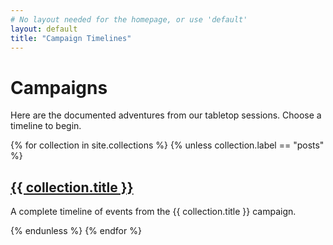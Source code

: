 ```yaml
---
# No layout needed for the homepage, or use 'default'
layout: default
title: "Campaign Timelines"
---
```


# Campaigns

Here are the documented adventures from our tabletop sessions. Choose a timeline to begin.

<div class="campaign-list">
{% for collection in site.collections %}
  {% unless collection.label == "posts" %}
    <div class="campaign-card">
      <h2><a href="{{ site.baseurl }}/{{ collection.label }}/">{{ collection.title }}</a></h2>
      <p>A complete timeline of events from the  {{ collection.title }} campaign.</p>
    </div>
  {% endunless %}
{% endfor %}
</div>